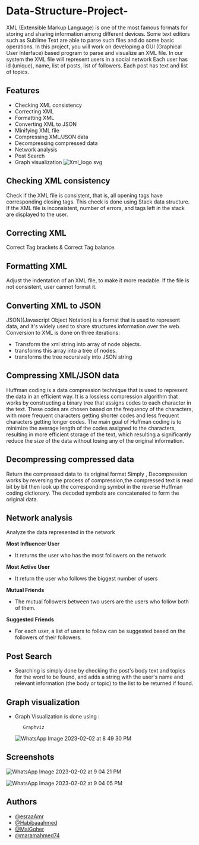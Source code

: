 # Data-Structure-Project-
XML (Extensible Markup Language) is one of the most famous formats for storing and sharing information among different devices.
Some text editors such as Sublime Text are able to parse such files and do some basic operations.
In this project, you will work on developing a GUI (Graphical User Interface) based program to parse and visualize an XML file.
In our system the XML file will represent users in a social network
Each user has id (unique), name, list of posts, list of followers.
Each post has text and list of topics.
## Features

- Checking XML consistency
- Correcting XML
- Formatting XML
- Converting XML to JSON
- Minifying XML file
- Compressing XML/JSON data
- Decompressing compressed data
- Network analysis
- Post Search
- Graph visualization
![Xml_logo svg](https://user-images.githubusercontent.com/39887130/216409010-1073bed3-4518-4085-b1a9-981f571b44a4.png)
## Checking XML consistency

Check if the XML file is consistent, that is, all opening tags have corresponding closing tags.
This check is done using Stack data structure.
If the XML file is inconsistent, number of errors, and tags left in the stack are displayed to the user.
## Correcting XML

Correct Tag brackets & Correct Tag balance.
## Formatting XML

Adjust the indentation of an XML file, to make it more readable.
If the file is not consistent, user cannot format it.
## Converting XML to JSON

JSON((Javascript Object Notation) is a format that is used to represent data, and it's widely used to share structures information over the web.
Conversion to XML is done on three iterations:
- Transform the xml string into array of node objects.
- transforms this array into a tree of nodes.
- transforms the tree recursively into JSON string
## Compressing XML/JSON data

Huffman coding is a data compression technique that is used to represent the data in an efficient way. It is a lossless compression algorithm that works by constructing a binary tree that assigns codes to each character in the text. These codes are chosen based on the frequency of the characters, with more frequent characters getting shorter codes and less frequent characters getting longer codes. The main goal of Huffman coding is to minimize the average length of the codes assigned to the characters, resulting in more efficient storage of the text, which resulting a significantly reduce the size of the data without losing any of the original information.
## Decompressing compressed data

Return the compressed data to its original format
Simply , Decompression works by reversing the process of compression,the compressed text is read bit by bit then look up the corresponding symbol in the reverse Huffman coding dictionary. The decoded symbols are concatenated to form the original data.
## Network analysis

Analyze the data represented in the network

**Most Influencer User**

- It returns the user who has the most followers on the network

**Most Active User**

- It return the user who follows the biggest number of users

**Mutual Friends**

- The mutual followers between two users are the users who follow both of them.

**Suggested Friends**

- For each user, a list of users to follow can be suggested based on the followers of their followers.

## Post Search

- Searching is simply done by checking the post's body text and topics for the word to be found, and adds a string with the user's name and relevant information (the body or topic) to the list to be returned if found.
## Graph visualization

- Graph Visualization is done using : 
         
         Graphviz

     ![WhatsApp Image 2023-02-02 at 8 49 30 PM](https://user-images.githubusercontent.com/39887130/216422129-912d17b0-0cb5-4af8-a153-c5309a47219e.jpeg)
## Screenshots

![WhatsApp Image 2023-02-02 at 9 04 21 PM](https://user-images.githubusercontent.com/39887130/216425982-708a634f-0ad9-4b32-b235-a77ddfafdb48.jpeg)

![WhatsApp Image 2023-02-02 at 9 04 05 PM](https://user-images.githubusercontent.com/39887130/216426409-605e12bd-e495-4b56-8ab2-8eef120ed379.jpeg)
## Authors

- [@esraaAmr](https://github.com/esraaAmr)
- [@Habibaaahmed](https://github.com/Habibaaahmed)
- [@MaiGoher](https://github.com/MaiGoher)
- [@maramahmed74](https://github.com/maramahmed74)
